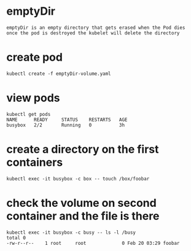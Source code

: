 # emptyDir
```
emptyDir is an empty directory that gets erased when the Pod dies
once the pod is destroyed the kubelet will delete the directory
```

# create pod
```
kubectl create -f emptyDir-volume.yaml
```

# view pods
```
kubectl get pods
NAME      READY     STATUS    RESTARTS   AGE
busybox   2/2       Running   0          3h
```

# create a directory on the first containers
```
kubectl exec -it busybox -c box -- touch /box/foobar
```

# check the volume on second container and the file is there
```
kubectl exec -it busybox -c busy -- ls -l /busy
total 0
-rw-r--r--    1 root     root             0 Feb 20 03:29 foobar

```

